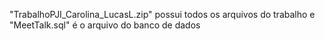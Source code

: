 "TrabalhoPJI_Carolina_LucasL.zip" possui todos os arquivos do trabalho e "MeetTalk.sql" é o arquivo do banco de dados 
